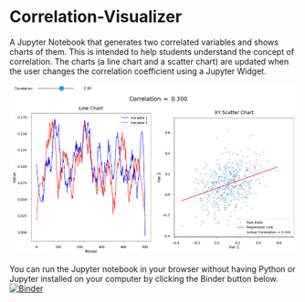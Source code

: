 # Correlation-Visualizer
A Jupyter Notebook that generates two correlated variables and shows charts of them. This is intended to help students understand the concept of correlation.
The charts (a line chart and a scatter chart) are updated when the user changes the correlation coefficient using a Jupyter Widget.

![Correlation-Visualizer Chart](https://github.com/mayest/Correlation-Visualizer/blob/master/correlation-visualizer.jpg)

You can run the Jupyter notebook in your browser without having Python or Jupyter installed on your computer by clicking the Binder button below.
[![Binder](https://mybinder.org/badge_logo.svg)](https://mybinder.org/v2/gh/mayest/Correlation-Visualizer/master)
